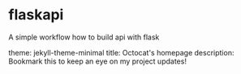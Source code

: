 # flaskapi
A simple workflow how to build api with flask 

theme: jekyll-theme-minimal
title: Octocat's homepage
description: Bookmark this to keep an eye on my project updates!

